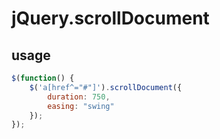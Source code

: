 jQuery.scrollDocument
=====================

usage
-------

```javascript
$(function() {
    $('a[href^="#"]').scrollDocument({
        duration: 750,
        easing: "swing"
    });
});
```

